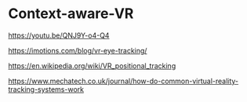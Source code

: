 # Context-aware-VR

https://youtu.be/QNJ9Y-o4-Q4

https://imotions.com/blog/vr-eye-tracking/

https://en.wikipedia.org/wiki/VR_positional_tracking

https://www.mechatech.co.uk/journal/how-do-common-virtual-reality-tracking-systems-work

